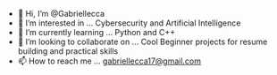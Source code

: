 - 👋 Hi, I’m @Gabriellecca
- 👀 I’m interested in ... Cybersecurity and Artificial Intelligence
- 🌱 I’m currently learning ... Python and C++
- 💞️ I’m looking to collaborate on ... Cool Beginner projects for resume building and practical skills
- 📫 How to reach me ... gabriellecca17@gmail.com

<!---
Gabriellecca/Gabriellecca is a ✨ special ✨ repository because its `README.md` (this file) appears on your GitHub profile.
You can click the Preview link to take a look at your changes.
--->

